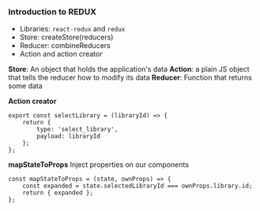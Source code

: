 ### Introduction to REDUX

+ Libraries: `react-redux` and `redux`
+ Store: createStore(reducers)
+ Reducer: combineReducers
+ Action and action creator

**Store**: An object that holds the application's data
**Action**: a plain JS object that tells the reducer how to modify its data
**Reducer**: Function that returns some data

**Action creator**
````
export const selectLibrary = (libraryId) => {
    return {
        type: 'select_library',
        payload: libraryId
    };
};
````

**mapStateToProps** Inject properties on our components
````
const mapStateToProps = (state, ownProps) => {
    const expanded = state.selectedLibraryId === ownProps.library.id;
    return { expanded };
};
````